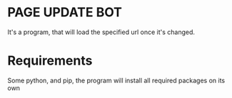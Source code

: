# PAGE UPDATE BOT

It's a program, that will load the specified url once it's changed.

# Requirements

Some python, and pip, the program will install all required packages on its own
